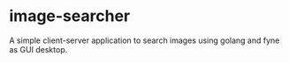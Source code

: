 # image-searcher
A simple client-server application to search images using golang and fyne as GUI desktop.
